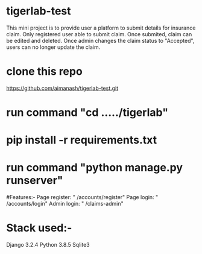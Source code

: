 # tigerlab-test
This mini project is to provide user a platform to submit details for insurance claim. Only registered user able to submit claim. Once submited, claim can be edited and deleted.
Once admin changes the claim status to "Accepted", users can no longer update the claim. 

# clone this repo
https://github.com/aimanash/tigerlab-test.git

# run command "cd ...../tigerlab"

# pip install -r requirements.txt

# run command "python manage.py runserver"

#Features:-
   Page register:  " /accounts/register" 
   Page login:  " /accounts/login" 
   Admin login:  " /claims-admin" 
   
# Stack used:-
  Django 3.2.4
  Python 3.8.5
  Sqlite3
  
 
  
  
